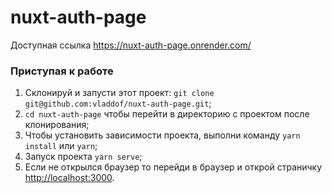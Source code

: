 # nuxt-auth-page

Доступная ссылка https://nuxt-auth-page.onrender.com/
&nbsp;
&nbsp;
### Приступая к работе

1. Склонируй и запусти этот проект: `git clone git@github.com:vladdof/nuxt-auth-page.git`;
2. `cd nuxt-auth-page` чтобы перейти в директорию с проектом после клонирования;
3. Чтобы установить зависимости проекта, выполни команду `yarn install` или `yarn`;
4. Запуск проекта `yarn serve`;
5. Если не открылся браузер то перейди в браузер и открой страничку [http://localhost:3000](http://localhost:3000).
